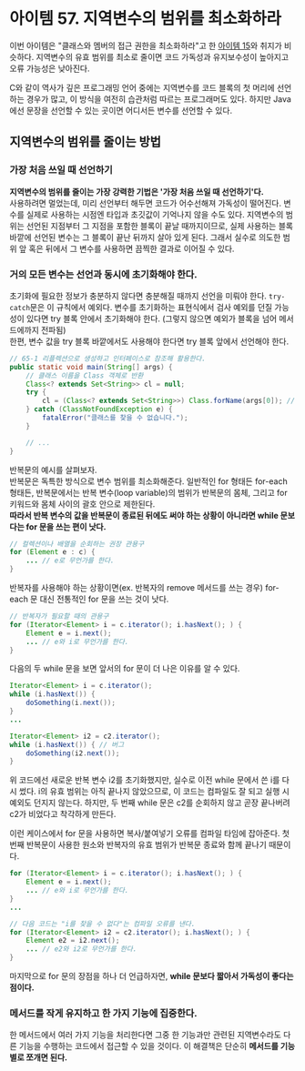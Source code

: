 # 아이템 57. 지역변수의 범위를 최소화하라
이번 아이템은 "클래스와 멤버의 접근 권한을 최소화하라"고 한 [아이템 15](../chapter04/item15.md)와 취지가 비슷하다. 지역변수의 유효 범위를 최소로 줄이면 코드 가독성과 유지보수성이 높아지고 오류 가능성은 낮아진다.

C와 같이 역사가 깊은 프로그래밍 언어 중에는 지역변수를 코드 블록의 첫 머리에 선언하는 경우가 많고, 이 방식을 여전히 습관처럼 따르는 프로그래머도 있다. 하지만 Java에선 문장을 선언할 수 있는 곳이면 어디서든 변수를 선언할 수 있다.

## 지역변수의 범위를 줄이는 방법
### 가장 처음 쓰일 때 선언하기
**지역변수의 범위를 줄이는 가장 강력한 기법은 '가장 처음 쓰일 때 선언하기'다.**  
사용하려면 멀었는데, 미리 선언부터 해두면 코드가 어수선해져 가독성이 떨어진다. 변수를 실제로 사용하는 시점엔 타입과 초깃값이 기억나지 않을 수도 있다. 지역변수의 범위는 선언된 지점부터 그 지점을 포함한 블록이 끝날 때까지이므로, 실제 사용하는 블록 바깥에 선언된 변수는 그 블록이 끝난 뒤까지 살아 있게 된다. 그래서 실수로 의도한 범위 앞 혹은 뒤에서 그 변수를 사용하면 끔찍한 결과로 이어질 수 있다.

### 거의 모든 변수는 선언과 동시에 초기화해야 한다.
초기화에 필요한 정보가 충분하지 않다면 충분해질 때까지 선언을 미뤄야 한다. `try-catch`문은 이 규칙에서 예외다. 변수를 초기화하는 표현식에서 검사 예외를 던질 가능성이 있다면 try 블록 안에서 초기화해야 한다. (그렇지 않으면 예외가 블록을 넘어 메서드에까지 전파됨)  
한편, 변수 값을 try 블록 바깥에서도 사용해야 한다면 try 블록 앞에서 선언해야 한다.

```java
// 65-1 리플렉션으로 생성하고 인터페이스로 참조해 활용한다.
public static void main(String[] args) {
    // 클래스 이름을 Class 객체로 반환
    Class<? extends Set<String>> cl = null;
    try {
        cl = (Class<? extends Set<String>>) Class.forName(args[0]); // 비검사 형변환
    } catch (ClassNotFoundException e) {
        fatalError("클래스를 찾을 수 없습니다.");
    }

    // ...
}
```

반복문의 예시를 살펴보자.  
반복문은 독특한 방식으로 변수 범위를 최소화해준다. 일반적인 for 형태든 for-each 형태든, 반복문에서는 반복 변수(loop variable)의 범위가 반복문의 몸체, 그리고 for 키워드와 몸체 사이의 괄호 안으로 제한된다.  
**따라서 반복 변수의 값을 반복문이 종료된 뒤에도 써야 하는 상황이 아니라면 while 문보다는 for 문을 쓰는 편이 낫다.**

```java
// 컬렉션이나 배열을 순회하는 권장 관용구
for (Element e : c) {
    ... // e로 무언가를 한다.
}
```
반복자를 사용해야 하는 상황이면(ex. 반복자의 remove 메서드를 쓰는 경우) for-each 문 대신 전통적인 for 문을 쓰는 것이 낫다.

```java
// 반복자가 필요할 때의 관용구
for (Iterator<Element> i = c.iterator(); i.hasNext(); ) {
    Element e = i.next();
    ... // e와 i로 무언가를 한다.
}
```
다음의 두 while 문을 보면 앞서의 for 문이 더 나은 이유를 알 수 있다.
```java
Iterator<Element> i = c.iterator();
while (i.hasNext()) {
    doSomething(i.next());
}
...

Iterator<Element> i2 = c2.iterator();
while (i.hasNext()) { // 버그
    doSomething(i2.next());
}
```
위 코드에선 새로운 반복 변수 i2를 초기화했지만, 실수로 이전 while 문에서 쓴 i를 다시 썼다. i의 유효 범위는 아직 끝나지 않았으므로, 이 코드는 컴파일도 잘 되고 실행 시 예외도 던지지 않는다. 하지만, 두 번째 while 문은 c2를 순회하지 않고 곧장 끝나버려 c2가 비었다고 착각하게 만든다.

이런 케이스에서 for 문을 사용하면 복사/붙여넣기 오류를 컴파일 타임에 잡아준다. 첫 번째 반복문이 사용한 원소와 반복자의 유효 범위가 반복문 종료와 함께 끝나기 때문이다.

```java
for (Iterator<Element> i = c.iterator(); i.hasNext(); ) {
    Element e = i.next();
    ... // e와 i로 무언가를 한다.
}
...

// 다음 코드는 "i를 찾을 수 없다"는 컴파일 오류를 낸다.
for (Iterator<Element> i2 = c2.iterator(); i.hasNext(); ) {
    Element e2 = i2.next();
    ... // e2와 i2로 무언가를 한다.
}
```
마지막으로 for 문의 장점을 하나 더 언급하자면, **while 문보다 짧아서 가독성이 좋다는 점이다.**

### 메서드를 작게 유지하고 한 가지 기능에 집중한다.
한 메서드에서 여러 가지 기능을 처리한다면 그중 한 기능과만 관련된 지역변수라도 다른 기능을 수행하는 코드에서 접근할 수 있을 것이다. 이 해결책은 단순히 **메서드를 기능별로 쪼개면 된다.**